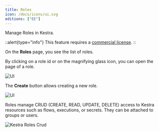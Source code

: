 ```yaml
---
title: Roles
icon: /docs/icons/ui.svg
editions: ["EE"]
---
```


Manage Roles in Kestra.

::alert{type="info"}
This feature requires a [commercial license](/pricing).
::

On the **Roles** page, you see the list of roles.

By clicking on a role id or on the magnifying glass icon, you can open the page of a role.

![UI](/docs/user-interface-guide/21-EE-Roles.png)

The **Create** button allows creating a new role.

![UI](/docs/user-interface-guide/22-EE-Roles-Create.png)


Roles manage CRUD (CREATE, READ, UPDATE, DELETE) access to Kestra resources such as flows, executions, or secrets. They can be attached to groups or users.

![Kestra Roles Crud](/docs/user-interface-guide/32-EE-Roles-CRUD.png)


